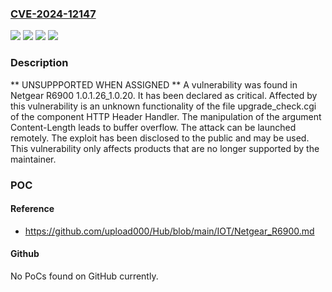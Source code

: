 ### [CVE-2024-12147](https://cve.mitre.org/cgi-bin/cvename.cgi?name=CVE-2024-12147)
![](https://img.shields.io/static/v1?label=Product&message=R6900&color=blue)
![](https://img.shields.io/static/v1?label=Version&message=%3D%201.0.1.26_1.0.20%20&color=brighgreen)
![](https://img.shields.io/static/v1?label=Vulnerability&message=Buffer%20Overflow&color=brighgreen)
![](https://img.shields.io/static/v1?label=Vulnerability&message=Memory%20Corruption&color=brighgreen)

### Description

** UNSUPPPORTED WHEN ASSIGNED ** A vulnerability was found in Netgear R6900 1.0.1.26_1.0.20. It has been declared as critical. Affected by this vulnerability is an unknown functionality of the file upgrade_check.cgi of the component HTTP Header Handler. The manipulation of the argument Content-Length leads to buffer overflow. The attack can be launched remotely. The exploit has been disclosed to the public and may be used. This vulnerability only affects products that are no longer supported by the maintainer.

### POC

#### Reference
- https://github.com/upload000/Hub/blob/main/IOT/Netgear_R6900.md

#### Github
No PoCs found on GitHub currently.

